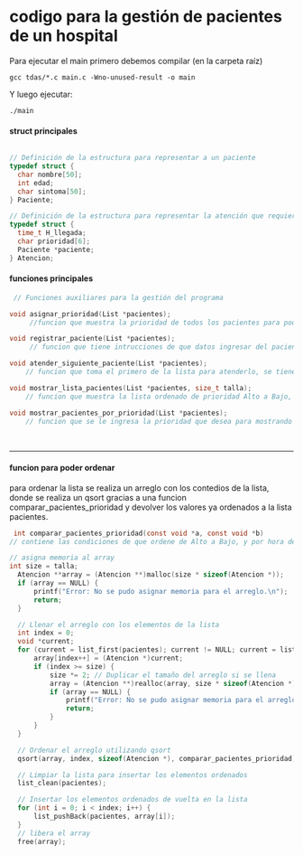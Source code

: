 # codigo para la gestión de pacientes de un hospital  
Para ejecutar el main primero debemos compilar (en la carpeta raíz)
````
gcc tdas/*.c main.c -Wno-unused-result -o main
````

Y luego ejecutar:
````
./main
````
#### struct principales
````c

// Definición de la estructura para representar a un paciente
typedef struct {
  char nombre[50];
  int edad;
  char sintoma[50];
} Paciente;

// Definición de la estructura para representar la atención que requiere un paciente
typedef struct {
  time_t H_llegada;
  char prioridad[6];
  Paciente *paciente;
} Atencion;

````
#### funciones principales
````c
 // Funciones auxiliares para la gestión del programa

void asignar_prioridad(List *pacientes);
     //funcion que muestra la prioridad de todos los pacientes para poder ingresar el nombre del paciente y cambiar su prioridad, tiene que ser exactamente el nombre.

void registrar_paciente(List *pacientes);
     // funcion que tiene intrucciones de que datos ingresar del paciente, en caso contrario puede causar errores.

void atender_siguiente_paciente(List *pacientes);
    // funcion que toma el primero de la lista para atenderlo, se tiene que usar despues de usar la funcion mostrar_lista_pacientes para antenderlos en el orden adecuado.

void mostrar_lista_pacientes(List *pacientes, size_t talla);
    // funcion que muestra la lista ordenado de prioridad Alto a Bajo, donde usar un arreglo para poder ordenarlo con un qsort.

void mostrar_pacientes_por_prioridad(List *pacientes);
    // funcion que se le ingresa la prioridad que desea para mostrando todos los pacientes que tiene esa prioridad, se tiene que usar despues de usar la funcion mostrar_lista_pacientes para mostralos en el orden de llegada.

````
<br>
<hr>

#### funcion para poder ordenar
 para ordenar la lista se realiza un arreglo con los contedios de la lista, donde se realiza un qsort gracias a una funcion comparar_pacientes_prioridad y devolver los valores ya ordenados a la lista pacientes.
````c
 int comparar_pacientes_prioridad(const void *a, const void *b)
// contiene las condiciones de que ordene de Alto a Bajo, y por hora de llegada en el caso de que las prioridades coinciden.

// asigna memoria al array
int size = talla;
  Atencion **array = (Atencion **)malloc(size * sizeof(Atencion *));
  if (array == NULL) {
      printf("Error: No se pudo asignar memoria para el arreglo.\n");
      return;
  }

  // Llenar el arreglo con los elementos de la lista
  int index = 0;
  void *current;
  for (current = list_first(pacientes); current != NULL; current = list_next(pacientes)) {
      array[index++] = (Atencion *)current;
      if (index >= size) {
          size *= 2; // Duplicar el tamaño del arreglo si se llena
          array = (Atencion **)realloc(array, size * sizeof(Atencion *));
          if (array == NULL) {
              printf("Error: No se pudo asignar memoria para el arreglo.\n");
              return;
          }
      }
  }

  // Ordenar el arreglo utilizando qsort
  qsort(array, index, sizeof(Atencion *), comparar_pacientes_prioridad);

  // Limpiar la lista para insertar los elementos ordenados
  list_clean(pacientes);

  // Insertar los elementos ordenados de vuelta en la lista
  for (int i = 0; i < index; i++) {
      list_pushBack(pacientes, array[i]);
  }
  // libera el array
  free(array);
 
````
